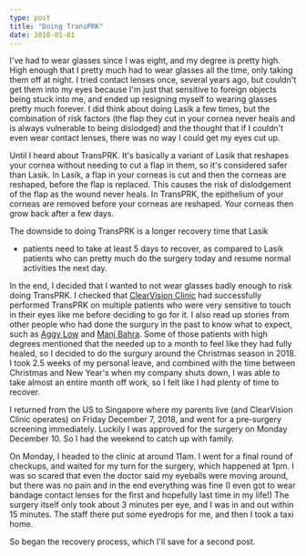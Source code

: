 ```yaml
---
type: post
title: "Doing TransPRK"
date: 2018-01-01
---
```


I've had to wear glasses since I was eight, and my degree is pretty high.
High enough that I pretty much had to wear glasses all the time, only taking them off at night.
I tried contact lenses once, several years ago, but couldn't get them into my eyes because
I'm just that sensitive to foreign objects being stuck into me,
and ended up resigning myself to wearing glasses pretty much forever.
I did think about doing Lasik a few times,
but the combination of risk factors (the flap they cut 
in your cornea never heals and is always vulnerable to being dislodged)
and the thought that if I couldn't
even wear contact lenses, there was no way I could get my eyes cut up.

Until I heard about TransPRK. 
It's basically a variant of Lasik that reshapes your cornea without needing
to cut a flap in them, so it's considered safer than Lasik.
In Lasik, a flap in your corneas is cut and then the corneas are reshaped,
before the flap is replaced. This causes the risk of dislodgement 
of the flap as the wound never heals.
In TransPRK, the epithelium of your corneas are removed before your
corneas are reshaped. Your corneas then grow back after a few days.

The downside to doing TransPRK is a longer recovery time that Lasik
- patients need to take at least 5 days to recover, as compared
to Lasik patients who can pretty much do the surgery today and 
resume normal activities the next day.

In the end, I decided that I wanted to not wear glasses badly enough
to risk doing TransPRK. I checked that [ClearVision Clinic](http://clearvision.com.sg/)
had successfully performed TransPRK on multiple patients who were very sensitive
to touch in their eyes like me before deciding to go for it.
I also read up stories from other people who had done the surgury in the past
to know what to expect, such as [Aggy Low](http://www.aggylow.com/2017/08/my-safesight-transprk-epilasik-surgery.html) and [Manj Bahra](https://medium.com/@mangazard/my-2017-transprk-lasek-experience-part-one-why-i-chose-transprk-over-lasik-565852d59796).
Some of those patients with high degrees mentioned that the needed up to a month
to feel like they had fully healed, so I decided to do the surgury around the
Christmas season in 2018. I took 2.5 weeks of my personal leave,
and combined with the time between Christmas and New Year's when my company shuts down,
I was able to take almost an entire month off work,
so I felt like I had plenty of time to recover.

I returned from the US to Singapore where my parents live
(and ClearVision Clinic operates) on Friday December 7, 2018,
and went for a pre-surgery screening immediately.
Luckily I was approved for the surgery on Monday December 10.
So I had the weekend to catch up with family.

On Monday, I headed to the clinic at around 11am.
I went for a final round of checkups, and waited for my turn for the surgery,
which happened at 1pm. 
I was so scared that even the doctor said my eyeballs were moving around,
but there was no pain and in the end everything was fine 
(I even got to wear bandage contact lenses for the first and hopefully last time in my life!)
The surgery itself only took about 3 minutes per eye, and I was in and out within 15 minutes.
The staff there put some eyedrops for me, and then I took a taxi home.

So began the recovery process, which I'll save for a second post.

